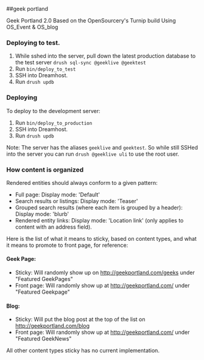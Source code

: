 ##geek portland

Geek Portland 2.0
Based on the OpenSourcery's Turnip build
Using OS_Event & OS_blog

### Deploying to test.
1. While sshed into the server, pull down the latest production database to the test server `drush sql-sync @geeklive @geektest`
2. Run `bin/deploy_to_test`
3. SSH into Dreamhost.
4. Run `drush updb`

### Deploying
To deploy to the development server:

1. Run `bin/deploy_to_production`
2. SSH into Dreamhost.
3. Run `drush updb`

Note: The server has the aliases `geeklive` and `geektest`. So while still SSHed into the server you can run `drush @geeklive uli` to use the root user.

### How content is organized
Rendered entities should always conform to a given pattern:

 * Full page: Display mode: 'Default'
 * Search results or listings: Display mode: 'Teaser'
 * Grouped search results (where each item is grouped by a header): Display mode: 'blurb'
 * Rendered entity links: Display mode: 'Location link' (only applies to content with an address field).

Here is the list of what it means to sticky, based on content types, and what it means to promote to front page, for reference:

#### Geek Page:
- Sticky: Will randomly show up on http://geekportland.com/geeks under "Featured GeekPages"
- Front page: Will randomly show up at http://geekportland.com/ under "Featured Geekpage"

#### Blog:
- Sticky: Will put the blog post at the top of the list on http://geekportland.com/blog
- Front page: Will randomly show up at http://geekportland.com/ under "Featured GeekNews"

All other content types sticky has no current implementation.
